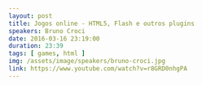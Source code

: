 ```yaml
---
layout: post
title: Jogos online - HTML5, Flash e outros plugins
speakers: Bruno Croci
date: 2016-03-16 23:19:00
duration: 23:39
tags: [ games, html ]
img: /assets/image/speakers/bruno-croci.jpg
link: https://www.youtube.com/watch?v=r8GRD0nhgPA
---
```

